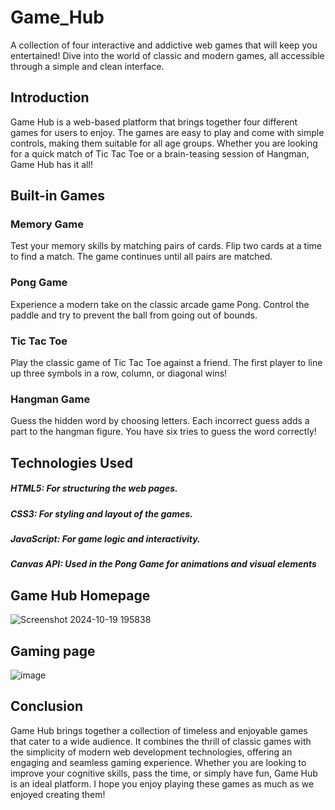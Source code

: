 # Game_Hub
A collection of four interactive and addictive web games that will keep you entertained! Dive into the world of classic and modern games, all accessible through a simple and clean interface.

## Introduction
Game Hub is a web-based platform that brings together four different games for users to enjoy. The games are easy to play and come with simple controls, making them suitable for all age groups. Whether you are looking for a quick match of Tic Tac Toe or a brain-teasing session of Hangman, Game Hub has it all!

## Built-in Games
### Memory Game
Test your memory skills by matching pairs of cards. Flip two cards at a time to find a match. The game continues until all pairs are matched.

### Pong Game
Experience a modern take on the classic arcade game Pong. Control the paddle and try to prevent the ball from going out of bounds.

### Tic Tac Toe
Play the classic game of Tic Tac Toe against a friend. The first player to line up three symbols in a row, column, or diagonal wins!

### Hangman Game
Guess the hidden word by choosing letters. Each incorrect guess adds a part to the hangman figure. You have six tries to guess the word correctly!

## Technologies Used
##### HTML5: For structuring the web pages.
##### CSS3: For styling and layout of the games.
##### JavaScript: For game logic and interactivity.
##### Canvas API: Used in the Pong Game for animations and visual elements

## Game Hub Homepage
![Screenshot 2024-10-19 195838](https://github.com/user-attachments/assets/df70756a-3b8d-4e5e-8d01-d5542e04ba87)

## Gaming page
![image](https://github.com/user-attachments/assets/9fba7a67-4b4b-43f5-9175-bc872c083991)

## Conclusion
Game Hub brings together a collection of timeless and enjoyable games that cater to a wide audience. It combines the thrill of classic games with the simplicity of modern web development technologies, offering an engaging and seamless gaming experience. Whether you are looking to improve your cognitive skills, pass the time, or simply have fun, Game Hub is an ideal platform. I hope you enjoy playing these games as much as we enjoyed creating them!
